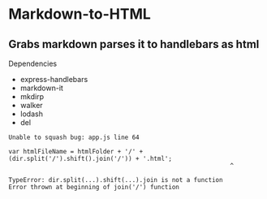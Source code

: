 # Markdown-to-HTML
## Grabs markdown parses it to handlebars as html
Dependencies
- express-handlebars
- markdown-it
- mkdirp
- walker
- lodash
- del

```
Unable to squash bug: app.js line 64

var htmlFileName = htmlFolder + '/' + (dir.split('/').shift().join('/')) + '.html';
                                                             ^
                                                             TypeError: dir.split(...).shift(...).join is not a function
Error thrown at beginning of join('/') function
```
